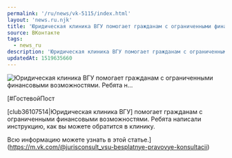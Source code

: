 ```yaml
---
permalink: '/ru/news/vk-5115/index.html'
layout: 'news.ru.njk'
title: 'Юридическая клиника ВГУ помогает гражданам с ограниченными финансовыми возможностями. Ребята н'
source: ВКонтакте
tags:
  - news_ru
description: 'Юридическая клиника ВГУ помогает гражданам с ограниченными финансовыми возможностями. Ребята н…'
updatedAt: 1519635660
---
```

![Юридическая клиника ВГУ помогает гражданам с ограниченными финансовыми возможностями. Ребята н…](https://sun9-39.userapi.com/impf/c834303/v834303864/cebd6/BzigO8f82SA.jpg?size=1280x720&quality=96&sign=062f1d73448bf3571e2fecdd0e7c97d8&c_uniq_tag=m_0snQeyI6icPowHR3iGIAA4PYqxAk8jKjJH6qj66b4&type=album)

[#ГостевойПост

[club36107514|Юридическая клиника ВГУ] помогает гражданам с ограниченными финансовыми возможностями. Ребята написали инструкцию, как вы можете обратится в клинику.

Всю информацию можете узнать в этой статье.](https://m.vk.com/@jurisconsult_vsu-besplatnye-pravovye-konsultacii)
